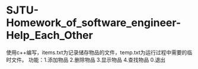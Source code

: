 # SJTU-Homework_of_software_engineer-Help_Each_Other

使用c++编写，items.txt为记录储存物品的文件，temp.txt为运行过程中需要的临时文件。
功能：1.添加物品 2.删除物品 3.显示物品 4.查找物品 0.退出
